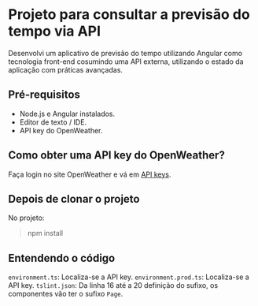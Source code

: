 # Projeto para consultar a previsão do tempo via API
Desenvolvi um aplicativo de previsão do tempo utilizando Angular como tecnologia front-end cosumindo uma API externa, utilizando o estado da aplicação com práticas avançadas.

## Pré-requisitos
- Node.js e Angular instalados.
- Editor de texto / IDE.
- API key do OpenWeather.

## Como obter uma API key do OpenWeather?
Faça login no site OpenWeather e vá em [API keys](https://home.openweathermap.org/api_keys).

## Depois de clonar o projeto
No projeto:
>npm install

## Entendendo o código
`environment.ts`: Localiza-se a API key.
`environment.prod.ts`: Localiza-se a API key.
`tslint.json`: Da linha 16 até a 20 definição do sufixo, os componentes vão ter o sufixo `Page`.
